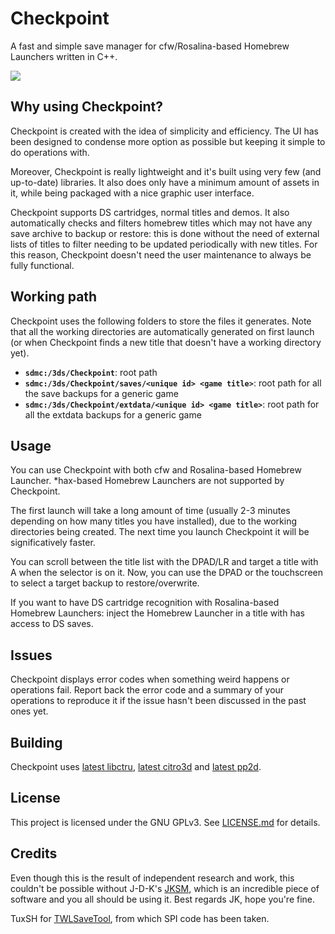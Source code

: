 # Checkpoint

A fast and simple save manager for cfw/Rosalina-based Homebrew Launchers written in C++.

![](https://i.imgur.com/Nttk8hX.png)

## Why using Checkpoint?

Checkpoint is created with the idea of simplicity and efficiency. The UI has been designed to condense more option as possible but keeping it simple to do operations with.

Moreover, Checkpoint is really lightweight and it's built using very few (and up-to-date) libraries. It also does only have a minimum amount of assets in it, while being packaged with a nice graphic user interface.

Checkpoint supports DS cartridges, normal titles and demos. It also automatically checks and filters homebrew titles which may not have any save archive to backup or restore: this is done without the need of external lists of titles to filter needing to be updated periodically with new titles. For this reason, Checkpoint doesn't need the user maintenance to always be fully functional.

## Working path

Checkpoint uses the following folders to store the files it generates. Note that all the working directories are automatically generated on first launch (or when Checkpoint finds a new title that doesn't have a working directory yet).

* **`sdmc:/3ds/Checkpoint`**: root path
* **`sdmc:/3ds/Checkpoint/saves/<unique id> <game title>`**: root path for all the save backups for a generic game
* **`sdmc:/3ds/Checkpoint/extdata/<unique id> <game title>`**: root path for all the extdata backups for a generic game

## Usage

You can use Checkpoint with both cfw and Rosalina-based Homebrew Launcher. *hax-based Homebrew Launchers are not supported by Checkpoint.

The first launch will take a long amount of time (usually 2-3 minutes depending on how many titles you have installed), due to the working directories being created. The next time you launch Checkpoint it will be significatively faster.

You can scroll between the title list with the DPAD/LR and target a title with A when the selector is on it. Now, you can use the DPAD or the touchscreen to select a target backup to restore/overwrite.

If you want to have DS cartridge recognition with Rosalina-based Homebrew Launchers: inject the Homebrew Launcher in a title with has access to DS saves.

## Issues

Checkpoint displays error codes when something weird happens or operations fail. Report back the error code and a summary of your operations to reproduce it if the issue hasn't been discussed in the past ones yet.

## Building

Checkpoint uses [latest libctru](https://github.com/smealum/ctrulib), [latest citro3d](https://github.com/fincs/citro3d) and [latest pp2d](https://github.com/BernardoGiordano/pp2d).

## License

This project is licensed under the GNU GPLv3. See [LICENSE.md](https://github.com/BernardoGiordano/Checkpoint/blob/master/LICENSE) for details.

## Credits

Even though this is the result of independent research and work, this couldn't be possible without J-D-K's [JKSM](https://github.com/J-D-K/JKSM), which is an incredible piece of software and you all should be using it. Best regards JK, hope you're fine.

TuxSH for [TWLSaveTool](https://github.com/TuxSH/TWLSaveTool), from which SPI code has been taken.